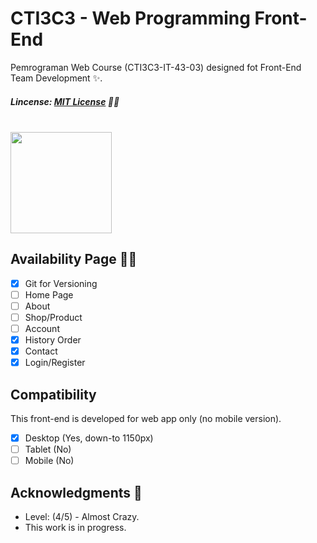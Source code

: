 # CTI3C3 - Web Programming Front-End
Pemrograman Web Course (CTI3C3-IT-43-03) designed fot Front-End Team Development ✨.
##### Lincense: [MIT License](https://github.com/bydzen/cti3c3_front-end/blob/main/LICENSE) 🧑‍⚖️
<br>

<div style="display: flex;">
  <img width="162px" src="https://telkomuniversity.ac.id/wp-content/uploads/2019/03/Logo-Telkom-University-png-3430x1174.png">
</div>

## Availability Page 🧑‍💻
- [X] Git for Versioning
- [ ] Home Page
- [ ] About
- [ ] Shop/Product
- [ ] Account
- [X] History Order
- [X] Contact
- [X] Login/Register

## Compatibility
This front-end is developed for web app only (no mobile version).
- [X] Desktop (Yes, down-to 1150px)
- [ ] Tablet (No)
- [ ] Mobile (No)

## Acknowledgments 📝
* Level: (4/5) - Almost Crazy.
* This work is in progress.
